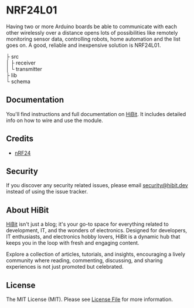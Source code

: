# NRF24L01
Having two or more Arduino boards be able to communicate with each other wirelessly over a distance opens lots of possibilities like remotely monitoring sensor data, controlling robots, home automation and the list goes on. A good, reliable and inexpensive solution is NRF24L01.  

├ src  
│  ├ receiver  
│  └ transmitter  
├ lib  
└ schema  

## Documentation
You'll find instructions and full documentation on [HiBit](https://www.hibit.dev/posts/22/how-to-use-the-nrf24l01-module-with-arduino). It includes detailed info on how to wire and use the module.

## Credits
- [nRF24](https://github.com/nRF24)

## Security
If you discover any security related issues, please email security@hibit.dev instead of using the issue tracker.

## About HiBit
[HiBit](https://www.hibit.dev) isn't just a blog; it's your go-to space for everything related to development, IT, and the wonders of electronics. Designed for developers, IT enthusiasts, and electronics hobby lovers, HiBit is a dynamic hub that keeps you in the loop with fresh and engaging content.  

Explore a collection of articles, tutorials, and insights, encouraging a lively community where reading, commenting, discussing, and sharing experiences is not just promoted but celebrated.

## License
The MIT License (MIT). Please see [License File](LICENSE) for more information.
